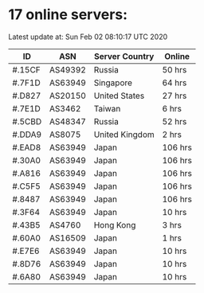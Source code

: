 # 17 online servers:

Latest update at: Sun Feb 02 08:10:17 UTC 2020

| ID | ASN | Server Country | Online |
| -- | --- | -------------- | ------ |
| #.15CF | AS49392 | Russia | 50 hrs |
| #.7F1D | AS63949 | Singapore | 64 hrs |
| #.D827 | AS20150 | United States | 27 hrs |
| #.7E1D | AS3462 | Taiwan | 6 hrs |
| #.5CBD | AS48347 | Russia | 52 hrs |
| #.DDA9 | AS8075 | United Kingdom | 2 hrs |
| #.EAD8 | AS63949 | Japan | 106 hrs |
| #.30A0 | AS63949 | Japan | 106 hrs |
| #.A816 | AS63949 | Japan | 106 hrs |
| #.C5F5 | AS63949 | Japan | 106 hrs |
| #.8487 | AS63949 | Japan | 106 hrs |
| #.3F64 | AS63949 | Japan | 10 hrs |
| #.43B5 | AS4760 | Hong Kong | 3 hrs |
| #.60A0 | AS16509 | Japan | 1 hrs |
| #.E7E6 | AS63949 | Japan | 10 hrs |
| #.8D76 | AS63949 | Japan | 10 hrs |
| #.6A80 | AS63949 | Japan | 10 hrs |

